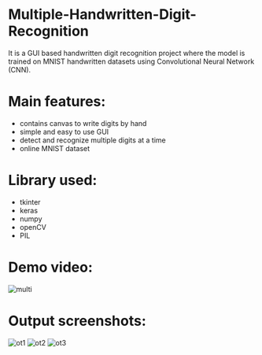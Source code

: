 # Multiple-Handwritten-Digit-Recognition
It is a GUI based handwritten digit recognition project where the model is trained on MNIST handwritten datasets using Convolutional Neural Network (CNN).<br />
# Main features:<br />
- contains canvas to write digits by hand<br />
- simple and easy to use GUI<br />
- detect and recognize multiple digits at a time<br />
- online MNIST dataset<br />

# Library used:<br />
- tkinter<br />
- keras<br />
- numpy<br />
- openCV<br />
- PIL<br />

# Demo video:
![multi](https://user-images.githubusercontent.com/43297280/105633707-4ae1bf00-5e82-11eb-9ced-fb467d9d2dc7.gif)


# Output screenshots:
![ot1](https://user-images.githubusercontent.com/43297280/105629869-ad7c9000-5e6d-11eb-91ac-b309150cf921.png)
![ot2](https://user-images.githubusercontent.com/43297280/105629894-d3a23000-5e6d-11eb-83c5-1e3829a85fe5.png)
![ot3](https://user-images.githubusercontent.com/43297280/105629903-e4eb3c80-5e6d-11eb-8872-250576e4dc1c.png)
